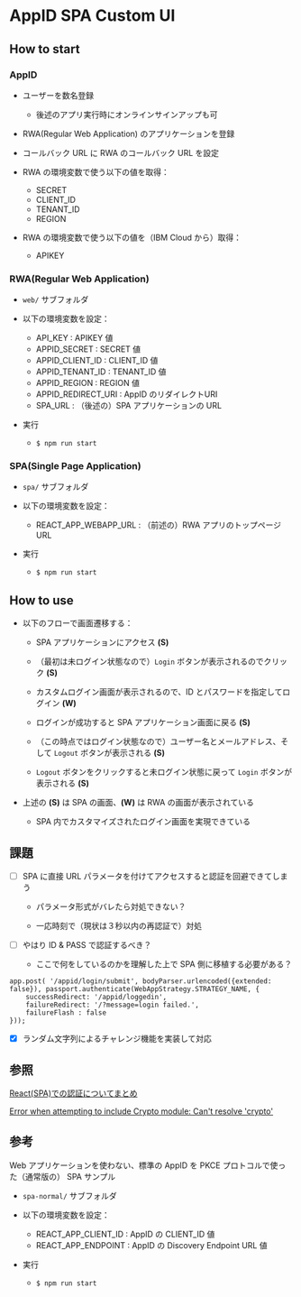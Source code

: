 # AppID SPA Custom UI

## How to start

### AppID

- ユーザーを数名登録
  - 後述のアプリ実行時にオンラインサインアップも可

- RWA(Regular Web Application) のアプリケーションを登録

- コールバック URL に RWA のコールバック URL を設定

- RWA の環境変数で使う以下の値を取得：
  - SECRET
  - CLIENT_ID
  - TENANT_ID
  - REGION

- RWA の環境変数で使う以下の値を（IBM Cloud から）取得：
  - APIKEY

### RWA(Regular Web Application)

- `web/` サブフォルダ

- 以下の環境変数を設定：
  - API_KEY : APIKEY 値
  - APPID_SECRET : SECRET 値
  - APPID_CLIENT_ID : CLIENT_ID 値
  - APPID_TENANT_ID : TENANT_ID 値
  - APPID_REGION : REGION 値
  - APPID_REDIRECT_URI : AppID のリダイレクトURI
  - SPA_URL : （後述の）SPA アプリケーションの URL

- 実行
  - `$ npm run start`

### SPA(Single Page Application)

- `spa/` サブフォルダ

- 以下の環境変数を設定：
  - REACT_APP_WEBAPP_URL : （前述の）RWA アプリのトップページ URL

- 実行
  - `$ npm run start`


## How to use

- 以下のフローで画面遷移する：

  - SPA アプリケーションにアクセス **(S)**

  - （最初は未ログイン状態なので）`Login` ボタンが表示されるのでクリック **(S)**

  - カスタムログイン画面が表示されるので、ID とパスワードを指定してログイン **(W)**

  - ログインが成功すると SPA アプリケーション画面に戻る **(S)**

  - （この時点ではログイン状態なので）ユーザー名とメールアドレス、そして `Logout` ボタンが表示される **(S)**

  - `Logout` ボタンをクリックすると未ログイン状態に戻って `Login` ボタンが表示される **(S)**

- 上述の **(S)** は SPA の画面、**(W)** は RWA の画面が表示されている

  - SPA 内でカスタマイズされたログイン画面を実現できている


## 課題

- [ ] SPA に直接 URL パラメータを付けてアクセスすると認証を回避できてしまう

  - パラメータ形式がバレたら対処できない？

  - 一応時刻で（現状は３秒以内の再認証で）対処

- [ ] やはり ID & PASS で認証するべき？

  - ここで何をしているのかを理解した上で SPA 側に移植する必要がある？

```
app.post( '/appid/login/submit', bodyParser.urlencoded({extended: false}), passport.authenticate(WebAppStrategy.STRATEGY_NAME, {
	successRedirect: '/appid/loggedin',
	failureRedirect: '/?message=login failed.',
	failureFlash : false
}));
```

- [x] ランダム文字列によるチャレンジ機能を実装して対応


## 参照

[React(SPA)での認証についてまとめ](https://coders-shelf.com/react-auth-problem/)

[Error when attempting to include Crypto module: Can't resolve 'crypto'](https://stackoverflow.com/questions/70971125/error-when-attempting-to-include-crypto-module-cant-resolve-crypto)


## 参考

Web アプリケーションを使わない、標準の AppID を PKCE プロトコルで使った（通常版の） SPA サンプル

- `spa-normal/` サブフォルダ

- 以下の環境変数を設定：
  - REACT_APP_CLIENT_ID : AppID の CLIENT_ID 値
  - REACT_APP_ENDPOINT : AppID の Discovery Endpoint URL 値 

- 実行
  - `$ npm run start`

